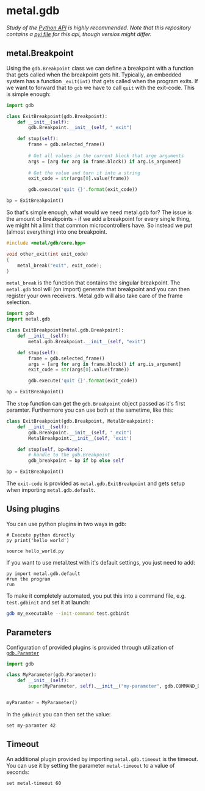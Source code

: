 # metal.gdb

*Study of the [Python API](https://sourceware.org/gdb/onlinedocs/gdb/Python-API.html) is highly recommended. 
Note that this repository contains a [pyi file](../gdb.pyi) for this api, though versios might differ.*

## metal.Breakpoint

Using the `gdb.Breakpoint` class we can define a breakpoint with a function that gets called when the breakpoint gets hit. 
Typically, an embedded system has a function `_exit(int)` that gets called when the program exits. 
If we want to forward that to `gdb` we have to call `quit` with the exit-code. This is simple enough:

```python
import gdb

class ExitBreakpoint(gdb.Breakpoint):
    def __init__(self):
        gdb.Breakpoint.__init__(self, "_exit")

    def stop(self):
        frame = gdb.selected_frame()
        
        # Get all values in the current block that arge arguments
        args = [arg for arg in frame.block() if arg.is_argument]    
        
        # Get the value and turn it into a string
        exit_code = str(args[0].value(frame))

        gdb.execute('quit {}'.format(exit_code))

bp = ExitBreakpoint()
```

So that's simple enough, what would we need metal.gdb for? The issue is the amount of breakpoints - if we add a breakpoint for every single thing, 
we might hit a limit that common microcontrollers have. So instead we put (almost everything) into one breakpoint.

```cpp
#include <metal/gdb/core.hpp>

void other_exit(int exit_code)
{
    metal_break("exit", exit_code); 
}
```

`metal_break` is the function that contains the singular breakpoint. The `metal.gdb` tool will (on import) generate that breakpoint and you can then register
your own receivers. Metal.gdb will also take care of the frame selection.

```python
import gdb
import metal.gdb

class ExitBreakpoint(metal.gdb.Breakpoint):
    def __init__(self):
        metal.gdb.Breakpoint.__init__(self, "exit")

    def stop(self):
        frame = gdb.selected_frame()
        args = [arg for arg in frame.block() if arg.is_argument]    
        exit_code = str(args[0].value(frame))

        gdb.execute('quit {}'.format(exit_code))

bp = ExitBreakpoint()
```

The `stop` function can get the `gdb.Breakpoint` object passed as it's first paramter. Furthermore you can use both at the sametime, like this:

```python 
class ExitBreakpoint(gdb.Breakpoint, MetalBreakpoint):
    def __init__(self):
        gdb.Breakpoint.__init__(self, "_exit")
        MetalBreakpoint.__init__(self, 'exit')

    def stop(self, bp=None):
        # handle to the gdb.Breakpoint 
        gdb_breakpoint = bp if bp else self    

bp = ExitBreakpoint()

```

The `exit-code` is provided as `metal.gdb.ExitBreakpoint` and gets setup when importing `metal.gdb.default`.

## Using plugins 

You can use python plugins in two ways in gdb:

```gdb
# Execute python directly
py print('hello world')

source hello_world.py
```

If you want to use metal.test with it's default settings, you just need to add:

```gdb
py import metal.gdb.default
#run the program
run
```

To make it completely automated, you put this into a command file, e.g. `test.gdbinit` and set it at launch:

```bash
gdb my_executable --init-command test.gdbinit
```

## Parameters

Configuration of provided plugins is provided through utilization of [`gdb.Paramter`](https://sourceware.org/gdb/onlinedocs/gdb/Parameters-In-Python.html#Parameters-In-Python)

```python
import gdb

class MyParameter(gdb.Parameter):
    def __init__(self):
        super(MyParameter, self).__init__("my-parameter", gdb.COMMAND_DATA, gdb.PARAM_UINTEGER)


myParamter = MyParameter()
```

In the `gdbinit` you can then set the value:

```gdbinit
set my-paramter 42
```


## Timeout 

An additional plugin provided by importing `metal.gdb.timeout` is the timeout. You can use it by setting the parameter `metal-timeout` to a value of seconds:

```gdb
set metal-timeout 60
``` 
